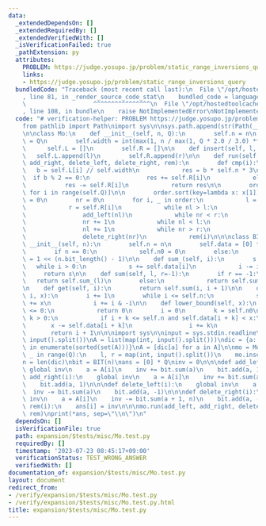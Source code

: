 ```yaml
---
data:
  _extendedDependsOn: []
  _extendedRequiredBy: []
  _extendedVerifiedWith: []
  _isVerificationFailed: true
  _pathExtension: py
  attributes:
    PROBLEM: https://judge.yosupo.jp/problem/static_range_inversions_query
    links:
    - https://judge.yosupo.jp/problem/static_range_inversions_query
  bundledCode: "Traceback (most recent call last):\n  File \"/opt/hostedtoolcache/Python/3.11.4/x64/lib/python3.11/site-packages/onlinejudge_verify/documentation/build.py\"\
    , line 81, in _render_source_code_stat\n    bundled_code = language.bundle(\n\
    \                   ^^^^^^^^^^^^^^^^\n  File \"/opt/hostedtoolcache/Python/3.11.4/x64/lib/python3.11/site-packages/onlinejudge_verify/languages/python.py\"\
    , line 108, in bundle\n    raise NotImplementedError\nNotImplementedError\n"
  code: "# verification-helper: PROBLEM https://judge.yosupo.jp/problem/static_range_inversions_query\n\
    from pathlib import Path\nimport sys\n\nsys.path.append(str(Path(__file__).resolve().parent.parent.parent.parent))\n\
    \n\nclass Mo:\n    def __init__(self, n, Q):\n        self.n = n\n        self.Q\
    \ = Q\n        self.width = int(max(1, n / max(1, Q * 2.0 / 3.0) ** 0.5))\n  \
    \      self.L = []\n        self.R = []\n\n    def insert(self, l, r):\n     \
    \   self.L.append(l)\n        self.R.append(r)\n\n    def run(self, add_left,\
    \ add_right, delete_left, delete_right, rem):\n        def cmp(i):\n         \
    \   b = self.L[i] // self.width\n            res = b * self.n * 3\n          \
    \  if b % 2 == 0:\n                res += self.R[i]\n            else:\n     \
    \           res -= self.R[i]\n            return res\n\n        order = [(i, cmp(i))\
    \ for i in range(self.Q)]\n\n        order.sort(key=lambda x: x[1])\n        nl\
    \ = 0\n        nr = 0\n        for i, _ in order:\n            l = self.L[i]\n\
    \            r = self.R[i]\n            while nl > l:\n                nl -= 1\n\
    \                add_left(nl)\n            while nr < r:\n                add_right(nr)\n\
    \                nr += 1\n            while nl < l:\n                delete_left(nl)\n\
    \                nl += 1\n            while nr > r:\n                nr -= 1\n\
    \                delete_right(nr)\n            rem(i)\n\n\nclass BIT:\n    def\
    \ __init__(self, n):\n        self.n = n\n        self.data = [0] * (n + 1)\n\
    \        if n == 0:\n            self.n0 = 0\n        else:\n            self.n0\
    \ = 1 << (n.bit_length() - 1)\n\n    def sum_(self, i):\n        s = 0\n     \
    \   while i > 0:\n            s += self.data[i]\n            i -= i & -i\n   \
    \     return s\n\n    def sum(self, l, r=-1):\n        if r == -1:\n         \
    \   return self.sum_(l)\n        else:\n            return self.sum_(r) - self.sum_(l)\n\
    \n    def get(self, i):\n        return self.sum(i, i + 1)\n\n    def add(self,\
    \ i, x):\n        i += 1\n        while i <= self.n:\n            self.data[i]\
    \ += x\n            i += i & -i\n\n    def lower_bound(self, x):\n        if x\
    \ <= 0:\n            return 0\n        i = 0\n        k = self.n0\n        while\
    \ k > 0:\n            if i + k <= self.n and self.data[i + k] < x:\n         \
    \       x -= self.data[i + k]\n                i += k\n            k //= 2\n \
    \       return i + 1\n\n\nimport sys\n\ninput = sys.stdin.readline\n\nn, Q = map(int,\
    \ input().split())\nA = list(map(int, input().split()))\ndic = {a: i for i, a\
    \ in enumerate(sorted(set(A)))}\nA = [dic[a] for a in A]\n\nmo = Mo(n, Q)\nfor\
    \ _ in range(Q):\n    l, r = map(int, input().split())\n    mo.insert(l, r)\n\n\
    n = len(dic)\nbit = BIT(n)\nans = [0] * Q\ninv = 0\n\n\ndef add_left(i):\n   \
    \ global inv\n    a = A[i]\n    inv += bit.sum(a)\n    bit.add(a, 1)\n\n\ndef\
    \ add_right(i):\n    global inv\n    a = A[i]\n    inv += bit.sum(a + 1, n)\n\
    \    bit.add(a, 1)\n\n\ndef delete_left(i):\n    global inv\n    a = A[i]\n  \
    \  inv -= bit.sum(a)\n    bit.add(a, -1)\n\n\ndef delete_right(i):\n    global\
    \ inv\n    a = A[i]\n    inv -= bit.sum(a + 1, n)\n    bit.add(a, -1)\n\n\ndef\
    \ rem(i):\n    ans[i] = inv\n\n\nmo.run(add_left, add_right, delete_left, delete_right,\
    \ rem)\nprint(*ans, sep=\"\\n\")\n"
  dependsOn: []
  isVerificationFile: true
  path: expansion/$tests/misc/Mo.test.py
  requiredBy: []
  timestamp: '2023-07-23 08:45:17+09:00'
  verificationStatus: TEST_WRONG_ANSWER
  verifiedWith: []
documentation_of: expansion/$tests/misc/Mo.test.py
layout: document
redirect_from:
- /verify/expansion/$tests/misc/Mo.test.py
- /verify/expansion/$tests/misc/Mo.test.py.html
title: expansion/$tests/misc/Mo.test.py
---
```

